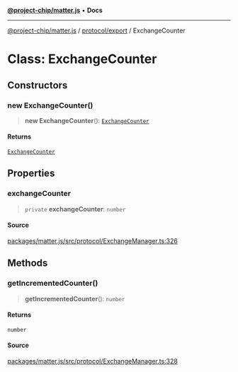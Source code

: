 [**@project-chip/matter.js**](../../../README.md) • **Docs**

***

[@project-chip/matter.js](../../../modules.md) / [protocol/export](../README.md) / ExchangeCounter

# Class: ExchangeCounter

## Constructors

### new ExchangeCounter()

> **new ExchangeCounter**(): [`ExchangeCounter`](ExchangeCounter.md)

#### Returns

[`ExchangeCounter`](ExchangeCounter.md)

## Properties

### exchangeCounter

> `private` **exchangeCounter**: `number`

#### Source

[packages/matter.js/src/protocol/ExchangeManager.ts:326](https://github.com/project-chip/matter.js/blob/7a8cbb56b87d4ccf34bec5a9a95ab40a1711324f/packages/matter.js/src/protocol/ExchangeManager.ts#L326)

## Methods

### getIncrementedCounter()

> **getIncrementedCounter**(): `number`

#### Returns

`number`

#### Source

[packages/matter.js/src/protocol/ExchangeManager.ts:328](https://github.com/project-chip/matter.js/blob/7a8cbb56b87d4ccf34bec5a9a95ab40a1711324f/packages/matter.js/src/protocol/ExchangeManager.ts#L328)
